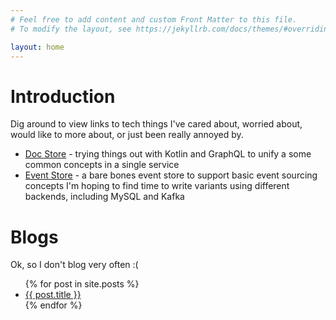 ```yaml
---
# Feel free to add content and custom Front Matter to this file.
# To modify the layout, see https://jekyllrb.com/docs/themes/#overriding-theme-defaults

layout: home
---
```


# Introduction 

Dig around to view links to tech things I've cared about, 
worried about, would like to more about, or just been really 
annoyed by. 

* [Doc Store](https://ianmorgan.github.io/doc-store/) - trying things out with Kotlin and GraphQL to unify a some 
common concepts in a single service
* [Event Store](https://ianmorgan.github.io/event-store/) - a bare bones event store to support basic event sourcing concepts 
I'm hoping to find time to write variants using different backends, including MySQL and Kafka 

<!--
* [Mircoservices](content/microservices) -
-->

# Blogs

Ok, so I don't blog very often :(

<ul>
  {% for post in site.posts %}
    <li>
      <a href="{{ post.url }}">{{ post.title }}</a>
    </li>
  {% endfor %}
</ul>